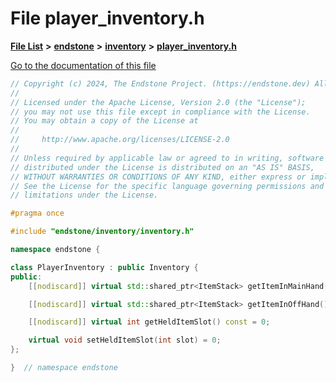 

# File player\_inventory.h

[**File List**](files.md) **>** [**endstone**](dir_6cf277b678674f97c7a2b6b3b2447b33.md) **>** [**inventory**](dir_d1e84b530b14f41e8b6f5ec1b5dee76c.md) **>** [**player\_inventory.h**](player__inventory_8h.md)

[Go to the documentation of this file](player__inventory_8h.md)


```C++
// Copyright (c) 2024, The Endstone Project. (https://endstone.dev) All Rights Reserved.
//
// Licensed under the Apache License, Version 2.0 (the "License");
// you may not use this file except in compliance with the License.
// You may obtain a copy of the License at
//
//     http://www.apache.org/licenses/LICENSE-2.0
//
// Unless required by applicable law or agreed to in writing, software
// distributed under the License is distributed on an "AS IS" BASIS,
// WITHOUT WARRANTIES OR CONDITIONS OF ANY KIND, either express or implied.
// See the License for the specific language governing permissions and
// limitations under the License.

#pragma once

#include "endstone/inventory/inventory.h"

namespace endstone {

class PlayerInventory : public Inventory {
public:
    [[nodiscard]] virtual std::shared_ptr<ItemStack> getItemInMainHand() const = 0;

    [[nodiscard]] virtual std::shared_ptr<ItemStack> getItemInOffHand() const = 0;

    [[nodiscard]] virtual int getHeldItemSlot() const = 0;

    virtual void setHeldItemSlot(int slot) = 0;
};

}  // namespace endstone
```


